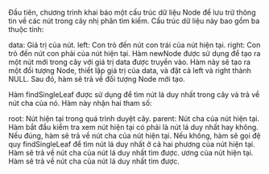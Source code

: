 Đầu tiên, chương trình khai báo một cấu trúc dữ liệu Node để lưu trữ thông tin về các nút trong cây nhị phân tìm kiếm. Cấu trúc dữ liệu này bao gồm ba thuộc tính:

data: Giá trị của nút.
left: Con trỏ đến nút con trái của nút hiện tại.
right: Con trỏ đến nút con phải của nút hiện tại.
Hàm newNode được sử dụng để tạo ra một nút mới trong cây với giá trị data được truyền vào. Hàm này sẽ tạo ra một đối tượng Node, thiết lập giá trị của data, và đặt cả left và right thành NULL. Sau đó, hàm sẽ trả về đối tượng Node mới tạo.

Hàm findSingleLeaf được sử dụng để tìm nút lá duy nhất trong cây và trả về nút cha của nó. Hàm này nhận hai tham số:

root: Nút hiện tại trong quá trình duyệt cây.
parent: Nút cha của nút hiện tại.
Hàm bắt đầu kiểm tra xem nút hiện tại có phải là nút lá duy nhất hay không. Nếu đúng, hàm sẽ trả về nút cha của nút hiện tại. Nếu không, hàm sẽ gọi đệ quy findSingleLeaf để tìm nút lá duy nhất ở cả hai phương của nút hiện tại. Hàm sẽ trả về nút cha của nút lá duy nhất tìm được.
ương của nút hiện tại. Hàm sẽ trả về nút cha của nút lá duy nhất tìm được.



